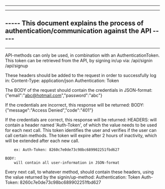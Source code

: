----------------------------------------------------------------------------------------------
----------------------------------------------------------------------------------------------
----- This document explains the process of authentication/communication against the API -----
----------------------------------------------------------------------------------------------
----------------------------------------------------------------------------------------------

API-methods can only be used, in combination with an AuthenticationToken.
This token can be retrieved from the API, by signing in/up via:
	/api/signin
	/api/signup

These headers should be added to the request in order to successfully log in:
	Content-Type: application/json
	Authentication: Token

The BODY of the request should contain the credentials in JSON-format:
	{"email":"abc@hotmail.com","password":"abc"}

If the credentials are incorrect, this response will be returned:
	BODY:
		{"message":"Access Denied","code":"401"}

If the credentials are correct, this response will be returned:
	HEADERS:
		will contain a header named 'Auth-Token', of which the value needs to be used for each next call.
		This token identifies the user and verifies if the user can call certain methods.
		The token will expire after 2 hours of inactivity, which will be extended after each new call.

		ex: Auth-Token: 8260c7e0de73c98bc689902251fbd627

	BODY:
		will contain all user-information in JSON-format

Every next call, to whatever method, should contain these headers, using the value returned by the signin/up-method:
	Authentication: Token
	Auth-Token: 8260c7e0de73c98bc689902251fbd627